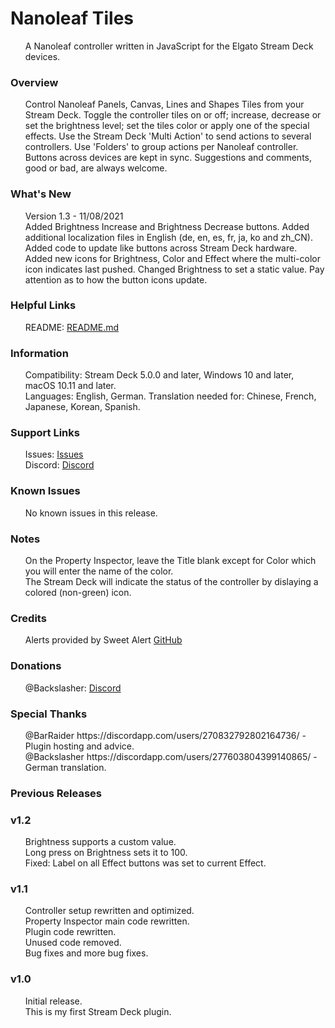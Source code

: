 <h1>Nanoleaf Tiles</h1>
<ul>
A Nanoleaf controller written in JavaScript for the Elgato Stream Deck devices.<br />
</ul>
<h3>Overview</h3>
<ul>
Control Nanoleaf Panels, Canvas, Lines and Shapes Tiles from your Stream Deck.
Toggle the controller tiles on or off; increase, decrease or set the brightness level; set the tiles color or apply one of the special effects.
Use the Stream Deck 'Multi Action' to send actions to several controllers.
Use 'Folders' to group actions per Nanoleaf controller.
Buttons across devices are kept in sync.
Suggestions and comments, good or bad, are always welcome.<br />
</ul>
<h3>What's New</h3>
<ul>
Version 1.3 - 11/08/2021<br />
Added Brightness Increase and Brightness Decrease buttons.
Added additional localization files in English (de, en, es, fr, ja, ko and zh_CN).
Added code to update like buttons across Stream Deck hardware.
Added new icons for Brightness, Color and Effect where the multi-color icon indicates last pushed.
Changed Brightness to set a static value.
Pay attention as to how the button icons update.<br />
</ul>
<h3>Helpful Links</h3>
<ul>
README: <a href="https://github.com/GaryFunk/Nanoleaf-Tiles/blob/main/README.md">README.md</a><br />
</ul>
<h3>Information</h3>
<ul>
Compatibility: Stream Deck 5.0.0 and later, Windows 10 and later, macOS 10.11 and later.<br />
Languages: English, German. Translation needed for: Chinese, French, Japanese, Korean, Spanish.<br />
</ul>
<h3>Support Links</h3>
<ul>
Issues:  <a href="https://github.com/GaryFunk/Nanoleaf-Tiles/issues"> Issues </a><br />
Discord: <a href="https://discord.gg/gQ4kKVCc">Discord</a><br />
</ul>
<h3>Known Issues</h3>
<ul>
No known issues in this release.<br />
</ul>
<h3>Notes</h3>
<ul>
On the Property Inspector, leave the Title blank except for Color which you will enter the name of the color.<br />
The Stream Deck will indicate the status of the controller by dislaying a colored (non-green) icon.<br />
</ul>
<h3>Credits</h3>
<ul>
Alerts provided by Sweet Alert <a href="https://sweetalert.js.org/">GitHub</a><br />
</ul>
<h3>Donations</h3>
<ul>
@Backslasher: <a href="https://discordapp.com/users/277603804399140865/">Discord</a><br />
</ul>
<h3>Special Thanks</h3>
<ul>
@BarRaider https://discordapp.com/users/270832792802164736/ - Plugin hosting and advice.<br />
@Backslasher https://discordapp.com/users/277603804399140865/ - German translation.<br />
</ul>
<h3>Previous Releases</h3>
<h3>v1.2</h3>
<ul>
Brightness supports a custom value.<br />
Long press on Brightness sets it to 100.<br />
Fixed: Label on all Effect buttons was set to current Effect.<br />
</ul>
<h3>v1.1</h3>
<ul>
Controller setup rewritten and optimized.<br />
Property Inspector main code rewritten.<br />
Plugin code rewritten.<br />
Unused code removed.<br />
Bug fixes and more bug fixes.<br />
</ul>
<h3>v1.0</h3>
<ul>
Initial release.<br />
This is my first Stream Deck plugin.<br />
</ul>

